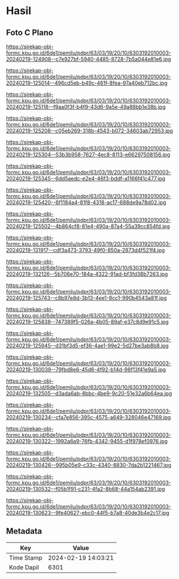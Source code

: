 # Hasil

## Foto C Plano

https://sirekap-obj-formc.kpu.go.id/6de1/pemilu/pdpr/63/03/19/20/10/6303192010003-20240219-124908--c7e927bf-5940-4485-8728-7b5a044e81e6.jpg

https://sirekap-obj-formc.kpu.go.id/6de1/pemilu/pdpr/63/03/19/20/10/6303192010003-20240219-125014--496cd5eb-b49c-461f-8fea-97a40eb712bc.jpg

https://sirekap-obj-formc.kpu.go.id/6de1/pemilu/pdpr/63/03/19/20/10/6303192010003-20240219-125118--f9aa0f3f-b4f9-43d6-9a5e-49a88bb1e38b.jpg

https://sirekap-obj-formc.kpu.go.id/6de1/pemilu/pdpr/63/03/19/20/10/6303192010003-20240219-125208--c05eb269-318b-4543-b072-34603ab72953.jpg

https://sirekap-obj-formc.kpu.go.id/6de1/pemilu/pdpr/63/03/19/20/10/6303192010003-20240219-125304--53b3b958-7627-4ec8-8113-e66297508156.jpg

https://sirekap-obj-formc.kpu.go.id/6de1/pemilu/pdpr/63/03/19/20/10/6303192010003-20240219-125345--6dd5aedc-e2e4-46f3-bddf-a1166f41c477.jpg

https://sirekap-obj-formc.kpu.go.id/6de1/pemilu/pdpr/63/03/19/20/10/6303192010003-20240219-125420--6f1184a4-81f8-4318-ac17-688de9a78d02.jpg

https://sirekap-obj-formc.kpu.go.id/6de1/pemilu/pdpr/63/03/19/20/10/6303192010003-20240219-125502--4b864cf8-81e4-490a-87a4-55a39cc854fd.jpg

https://sirekap-obj-formc.kpu.go.id/6de1/pemilu/pdpr/63/03/19/20/10/6303192010003-20240219-131917--cdf3a473-3793-49f0-850a-2873d4f521f4.jpg

https://sirekap-obj-formc.kpu.go.id/6de1/pemilu/pdpr/63/03/19/20/10/6303192010003-20240219-132126--5b706e70-184a-4322-91ad-bf3fd38b7263.jpg

https://sirekap-obj-formc.kpu.go.id/6de1/pemilu/pdpr/63/03/19/20/10/6303192010003-20240219-125743--c8b97e8d-3b13-4ee1-8cc1-990b4543a81f.jpg

https://sirekap-obj-formc.kpu.go.id/6de1/pemilu/pdpr/63/03/19/20/10/6303192010003-20240219-125838--747389f5-026a-4b05-89af-e37c8d9e91c5.jpg

https://sirekap-obj-formc.kpu.go.id/6de1/pemilu/pdpr/63/03/19/20/10/6303192010003-20240219-125945--d31bf3d5-ef36-4ae1-99e2-5d27be3ab8b8.jpg

https://sirekap-obj-formc.kpu.go.id/6de1/pemilu/pdpr/63/03/19/20/10/6303192010003-20240219-130039--79fbd8e6-45d6-4f92-b14d-98f13f41e9a5.jpg

https://sirekap-obj-formc.kpu.go.id/6de1/pemilu/pdpr/63/03/19/20/10/6303192010003-20240219-132505--d3ada6ab-8bbc-4be9-9c20-51e32a6b64ea.jpg

https://sirekap-obj-formc.kpu.go.id/6de1/pemilu/pdpr/63/03/19/20/10/6303192010003-20240219-130234--cfa7e856-395c-4575-a649-328046e47169.jpg

https://sirekap-obj-formc.kpu.go.id/6de1/pemilu/pdpr/63/03/19/20/10/6303192010003-20240219-130322--1992a6a9-76fb-4342-9455-d1f978ef0976.jpg

https://sirekap-obj-formc.kpu.go.id/6de1/pemilu/pdpr/63/03/19/20/10/6303192010003-20240219-130426--995b05e9-c33c-4340-8830-7da2b1221467.jpg

https://sirekap-obj-formc.kpu.go.id/6de1/pemilu/pdpr/63/03/19/20/10/6303192010003-20240219-130532--f05b1f91-c231-4fa2-8b68-44a154ab2391.jpg

https://sirekap-obj-formc.kpu.go.id/6de1/pemilu/pdpr/63/03/19/20/10/6303192010003-20240219-130623--9fe40627-ebc0-44f5-b7a8-40de3b4e2c17.jpg


## Metadata

| Key        | Value               |
| ---------- | ------------------- |
| Time Stamp | 2024-02-19 14:03:21 |
| Kode Dapil | 6301                |



